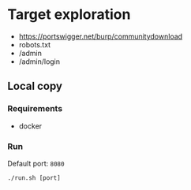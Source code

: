 # Target exploration

- https://portswigger.net/burp/communitydownload
- robots.txt
- /admin
- /admin/login

## Local copy

### Requirements
- docker

### Run
Default port: `8080`
```shell
./run.sh [port]
```
